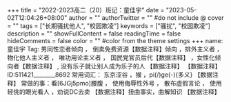 +++
title = "2022-2023高二（20）班记：童佳宇"
date = "2023-05-02T12:04:26+08:00"
author = ""
authorTwitter = "" #do not include @
cover = ""
tags = ["长期骚扰他人", "校园欺凌"]
keywords = ["骚扰", "校园欺凌"]
description = ""
showFullContent = false
readingTime = false
hideComments = false
color = "" #color from the theme settings
+++
name: 童佳宇
Tag: 男同性恋者倾向 ， 倒卖免费资源【数据注释】<!---黄片--->倾向 ，排外主义者 ，物化他人主义者 ， 唯功用论主义者 ， 国民党官员后代【数据注释】<!---因此他憎恨先祖为什么不带上后代一起---> ，女性化倾向者【数据注释】<!-- 阴柔的话语--> , 没有乐子就让别人成为乐子的人 【数据注释】<!--- 利好小集体主义者 ---> 【数据注释】<!--台独分子-->
ID:511421________8692
常用词汇： 东京涩谷 ，猴 ，pi(/)ge(-){多义} 【数据注释】<!--银色衣架-->
常做的事：看[6JGj5pmo]腰腹 ， 使用侮辱性外号 ， 散布虚假言论 ， 使用轻佻的眼光看人 ，劝说DC去卖 【数据注释】<!---yin--->扭曲事实，曲解知识
【数据注释】<!--- 外表：黑框眼睛 较瘦 群星玩家 钢铁雄心4玩家（经常使用常凯申开局） 成绩好 虚假的道歉 会说几句常见日语{梗类}--->